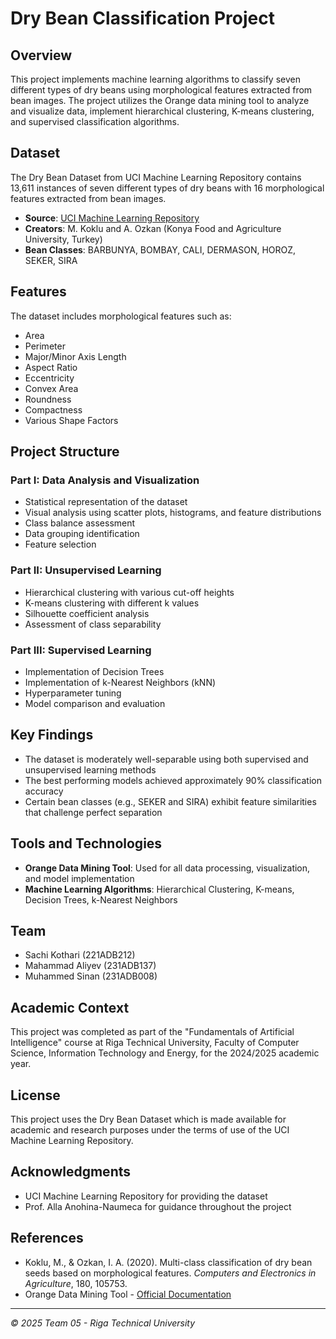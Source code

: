 # Dry Bean Classification Project

## Overview
This project implements machine learning algorithms to classify seven different types of dry beans using morphological features extracted from bean images. The project utilizes the Orange data mining tool to analyze and visualize data, implement hierarchical clustering, K-means clustering, and supervised classification algorithms.

## Dataset
The Dry Bean Dataset from UCI Machine Learning Repository contains 13,611 instances of seven different types of dry beans with 16 morphological features extracted from bean images.

- **Source**: [UCI Machine Learning Repository](https://archive.ics.uci.edu/dataset/602/dry+bean+dataset)
- **Creators**: M. Koklu and A. Ozkan (Konya Food and Agriculture University, Turkey)
- **Bean Classes**: BARBUNYA, BOMBAY, CALI, DERMASON, HOROZ, SEKER, SIRA

## Features
The dataset includes morphological features such as:
- Area
- Perimeter
- Major/Minor Axis Length
- Aspect Ratio
- Eccentricity
- Convex Area
- Roundness
- Compactness
- Various Shape Factors

## Project Structure

### Part I: Data Analysis and Visualization
- Statistical representation of the dataset
- Visual analysis using scatter plots, histograms, and feature distributions
- Class balance assessment
- Data grouping identification
- Feature selection

### Part II: Unsupervised Learning
- Hierarchical clustering with various cut-off heights
- K-means clustering with different k values
- Silhouette coefficient analysis
- Assessment of class separability

### Part III: Supervised Learning
- Implementation of Decision Trees
- Implementation of k-Nearest Neighbors (kNN)
- Hyperparameter tuning
- Model comparison and evaluation

## Key Findings
- The dataset is moderately well-separable using both supervised and unsupervised learning methods
- The best performing models achieved approximately 90% classification accuracy
- Certain bean classes (e.g., SEKER and SIRA) exhibit feature similarities that challenge perfect separation

## Tools and Technologies
- **Orange Data Mining Tool**: Used for all data processing, visualization, and model implementation
- **Machine Learning Algorithms**: Hierarchical Clustering, K-means, Decision Trees, k-Nearest Neighbors

## Team
- Sachi Kothari (221ADB212)
- Mahammad Aliyev (231ADB137)
- Muhammed Sinan (231ADB008)

## Academic Context
This project was completed as part of the "Fundamentals of Artificial Intelligence" course at Riga Technical University, Faculty of Computer Science, Information Technology and Energy, for the 2024/2025 academic year.

## License
This project uses the Dry Bean Dataset which is made available for academic and research purposes under the terms of use of the UCI Machine Learning Repository.

## Acknowledgments
- UCI Machine Learning Repository for providing the dataset
- Prof. Alla Anohina-Naumeca for guidance throughout the project

## References
- Koklu, M., & Ozkan, I. A. (2020). Multi-class classification of dry bean seeds based on morphological features. *Computers and Electronics in Agriculture*, 180, 105753.
- Orange Data Mining Tool - [Official Documentation](https://orangedatamining.com)

---
*© 2025 Team 05 - Riga Technical University*
